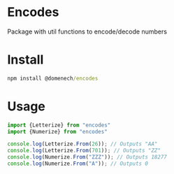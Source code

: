 # Encodes 
Package with util functions to encode/decode numbers

# Install 
```cmd
npm install @domenech/encodes
```
# Usage 
```js
import {Letterize} from "encodes"
import {Numerize} from "encodes"

console.log(Letterize.From(26)); // Outputs "AA"
console.log(Letterize.From(701)); // Outputs "ZZ"
console.log(Numerize.From("ZZZ")); // Outputs 18277
console.log(Numerize.From("A")); // Outputs 0

```

